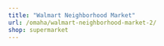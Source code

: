 ```yaml
---
title: "Walmart Neighborhood Market"
url: /omaha/walmart-neighborhood-market-2/
shop: supermarket
---
```


